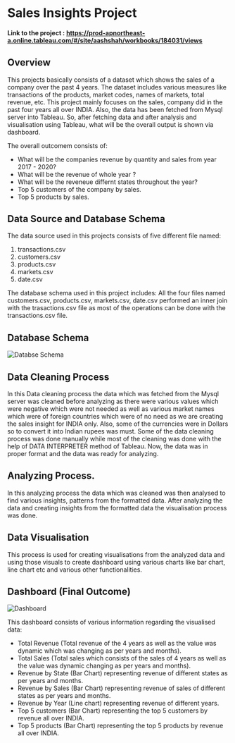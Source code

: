 # Sales Insights Project

#### Link to the project : https://prod-apnortheast-a.online.tableau.com/#/site/aashshah/workbooks/184031/views

## Overview

This projects basically consists of a dataset which shows the sales of a company over the past 4 years. The dataset includes various measures like transactions of the products, market codes, names of markets, total revenue, etc. This project mainly focuses on the sales, company did in the past four years all over INDIA. Also, the data has been fetched from Mysql server into Tableau. So, after fetching data and after analysis and visualisation using Tableau, what will be the overall output is shown via dashboard.

The overall outcomem consists of:
  - What will be the companies revenue by quantity and sales from year 2017 - 2020?
  - What will be the revenue of whole year ?
  - What will be the reveneue differnt states throughout the year?
  - Top 5 customers of the company by sales.
  - Top 5 products by sales.


## Data Source and Database Schema

The data source used in this projects consists of five different file named:
  
  1. transactions.csv
  2. customers.csv
  3. products.csv
  4. markets.csv
  5. date.csv

The database schema used in this project includes: All the four files named customers.csv, products.csv, markets.csv, date.csv performed an inner join with the trasactions.csv file as most of the operations can be done with the transactions.csv file.
  
 
## Database Schema

![Databse Schema](https://user-images.githubusercontent.com/49076315/118117391-301f6000-b409-11eb-8003-130ca0470293.JPG)


## Data Cleaning Process

In this Data cleaning process the data which was fetched from the Mysql server was cleaned before analyzing as there were various values which were negative which were not needed as well as various market names which were of foreign countries which were of no need as we are creating the sales insight for INDIA only. Also, some of the currencies were in Dollars so to convert it into Indian rupees was must. Some of the data cleaning process was done manually while most of the cleaning was done with the help of DATA INTERPRETER method of Tableau. Now, the data was in proper format and the data was ready for analyzing.


## Analyzing Process.

In this analyzing process the data which was cleaned was then analysed to find various insights, patterns from the formatted data. After analyzing the data and creating insights from the formatted data the visualisation process was done.


## Data Visualisation

This process is used for creating visualisations from the analyzed data and using those visuals to create dashboard using various charts like bar chart, line chart etc and various other functionalities.

## Dashboard (Final Outcome)

![Dashboard](https://user-images.githubusercontent.com/49076315/118102337-4bcd3b00-b3f6-11eb-9aae-c3c399d8f796.JPG)

This dashboard consists of various information regarding the visualised data:

  - Total Revenue (Total revenue of the 4 years as well as the value was dynamic which was changing as per years and months).
  - Total Sales (Total sales which consists of the sales of 4 years as well as the value was dynamic changing as per years and months).
  - Revenue by State (Bar Chart) representing revenue of different states as per years and months.
  - Revenue by Sales (Bar Chart) representing revenue of sales of different states as per years and months.
  - Revenue by Year (Line chart) representing revenue of different years.
  - Top 5 customers (Bar Chart) representing the top 5 customers by revenue all over INDIA.
  - Top 5 products (Bar Chart) representing the top 5 products by revenue all over INDIA.
